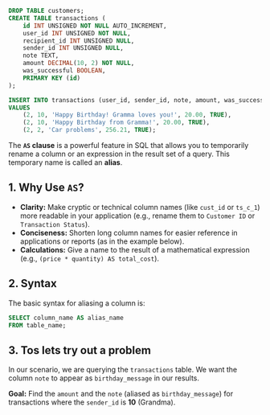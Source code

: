 ```sql
DROP TABLE customers;
CREATE TABLE transactions (
    id INT UNSIGNED NOT NULL AUTO_INCREMENT,
    user_id INT UNSIGNED NOT NULL,
    recipient_id INT UNSIGNED NULL,
    sender_id INT UNSIGNED NULL,
    note TEXT,
    amount DECIMAL(10, 2) NOT NULL,
    was_successful BOOLEAN,
    PRIMARY KEY (id)
);

INSERT INTO transactions (user_id, sender_id, note, amount, was_successful)
VALUES
    (2, 10, 'Happy Birthday! Gramma loves you!', 20.00, TRUE),
    (2, 10, 'Happy Birthday from Gramma!', 20.00, TRUE),
    (2, 2, 'Car problems', 256.21, TRUE);
```

The **`AS` clause** is a powerful feature in SQL that allows you to temporarily rename a column or an expression in the result set of a query. This temporary name is called an **alias**.

## 1\. Why Use `AS`?

  * **Clarity:** Make cryptic or technical column names (like `cust_id` or `ts_c_1`) more readable in your application (e.g., rename them to `Customer ID` or `Transaction Status`).
  * **Conciseness:** Shorten long column names for easier reference in applications or reports (as in the example below).
  * **Calculations:** Give a name to the result of a mathematical expression (e.g., `(price * quantity) AS total_cost`).

## 2\. Syntax

The basic syntax for aliasing a column is:

```sql
SELECT column_name AS alias_name
FROM table_name;
```

## 3\. Tos lets try out a problem

In our scenario, we are querying the `transactions` table. We want the column `note` to appear as `birthday_message` in our results.

**Goal:** Find the `amount` and the `note` (aliased as `birthday_message`) for transactions where the `sender_id` is **10** (Grandma).

